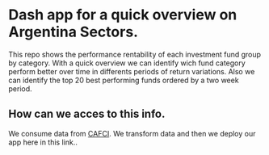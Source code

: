 # Dash app for a quick overview on Argentina Sectors.
This repo shows the performance rentability of each investment fund group by category.
With a quick overview we can identify wich fund category perform better over time in differents periods of return variations.
Also we can identify the top 20 best performing funds ordered by a two week period.
## How can we acces to this info.
We consume data from [CAFCI](https://www.cafci.org.ar/consulta-de-fondos.html).
We transform data and then we deploy our app here in this link..
